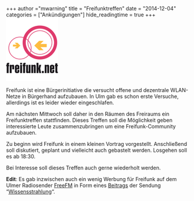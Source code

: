 +++
author ="mwarning"
title = "Freifunktreffen"
date = "2014-12-04"
categories = ["Ankündigungen"]
hide_readingtime = true
+++
![logo_freifunknet](logo_freifunknet.png)

Freifunk ist eine Bürgerinitiative die versucht offene und dezentrale WLAN-Netze in Bürgerhand aufzubauen. In Ulm gab es schon erste Versuche, allerdings ist es leider wieder eingeschlafen.

Am nächsten Mittwoch soll daher in den Räumen des Freiraums ein Freifunktreffen stattfinden. Dieses Treffen soll die Möglichkeit geben interessierte Leute zusammenzubringen um eine Freifunk-Community aufzubauen.

Zu beginn wird Freifunk in einem kleinen Vortrag vorgestellt. Anschließend soll diskutiert, geplant und vielleicht auch gebastelt werden. Losgehen soll es ab 18:30.

Bei Interesse soll dieses Treffen auch gerne wiederholt werden.

**Edit**: Es gab inzwischen auch ein wenig Werbung für Freifunk auf dem Ulmer Radiosender [FreeFM](http://www.freefm.de/) in Form eines [Beitrags](http://www.aau.telebus.de/wissensstrahlung/2014/mp3/Wissensstrahlung_141207_public.mp3) der Sendung “[Wissensstrahlung](http://wissensstrahlung.de)“.
